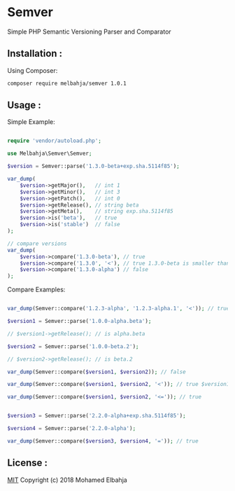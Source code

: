 # Semver
Simple PHP Semantic Versioning Parser and Comparator

## Installation :

Using Composer: 
```bash
composer require melbahja/semver 1.0.1
```

## Usage :

Simple Example:
```php

require 'vendor/autoload.php';

use Melbahja\Semver\Semver;

$version = Semver::parse('1.3.0-beta+exp.sha.5114f85');

var_dump(
	$version->getMajor(), 	// int 1
	$version->getMinor(), 	// int 3
	$version->getPatch(), 	// int 0
	$version->getRelease(), // string beta
	$version->getMeta(),	// string exp.sha.5114f85
	$version->is('beta'), 	// true
	$version->is('stable') 	// false
);

// compare versions
var_dump(
	$version->compare('1.3.0-beta'), // true
	$version->compare('1.3.0', '<'), // true 1.3.0-beta is smaller than 1.3.0
	$version->compare('1.3.0-alpha') // false
);


``` 

Compare Examples:

```php

var_dump(Semver::compare('1.2.3-alpha', '1.2.3-alpha.1', '<')); // true 1.2.3-alpha is smaller than 1.2.3-alpha.1

$version1 = Semver::parse('1.0.0-alpha.beta');

// $version1->getRelease(); // is alpha.beta

$version2 = Semver::parse('1.0.0-beta.2');

// $version2->getRelease(); // is beta.2

var_dump(Semver::compare($version1, $version2)); // false

var_dump(Semver::compare($version1, $version2, '<')); // true $version1 is smller than $version2

var_dump(Semver::compare($version1, $version2, '<=')); // true


$version3 = Semver::parse('2.2.0-alpha+exp.sha.5114f85');

$version4 = Semver::parse('2.2.0-alpha');

var_dump(Semver::compare($version3, $version4, '=')); // true

```


## License :

[MIT](https://github.com/melbahja/semver/blob/master/LICENSE) Copyright (c) 2018 Mohamed Elbahja